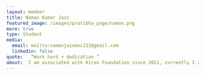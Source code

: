 ```yaml
---
layout: member
title: Naman Kumar Jain 
featured_image: /images/pratibha_page/naman.png
more: true 
type: Student
media:  
  email: mailto:namanjainmoc123@gmail.com
  linkedin: false          
quote:   “Work hard + dedication ”
about:  I am associated with Kiran Foundation since 2021, currently I am B.A.M.S second year student.Kiran Foundation helped me a lot when the situation was dire and I was troubled in life. I want to thank Kiran Foundation from the bottom of my heart.
---
```

    